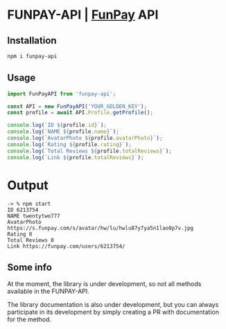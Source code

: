 # FUNPAY-API | [FunPay](https://funpay.com/) API
## Installation
```bash
npm i funpay-api
```
## Usage
```ts
import FunPayAPI from 'funpay-api';

const API = new FunPayAPI('YOUR_GOLDEN_KEY');
const profile = await API.Profile.getProfile();

console.log(`ID ${profile.id}`);
console.log(`NAME ${profile.name}`);
console.log(`AvatarPhoto ${profile.avatarPhoto}`);
console.log(`Rating ${profile.rating}`);
console.log(`Total Reviews ${profile.totalReviews}`);
console.log(`Link ${profile.totalReviews}`);
```

# Output
```
-> % npm start
ID 6213754
NAME twentytwo777
AvatarPhoto https://s.funpay.com/s/avatar/hw/lu/hwlu87y7ya5n1lao0p7v.jpg
Rating 0
Total Reviews 0
Link https://funpay.com/users/6213754/
```

## Some info
At the moment, the library is under development, so not all methods available in the FUNPAY-API.

The library documentation is also under development, but you can always participate in its development by simply creating a PR with documentation for the method.